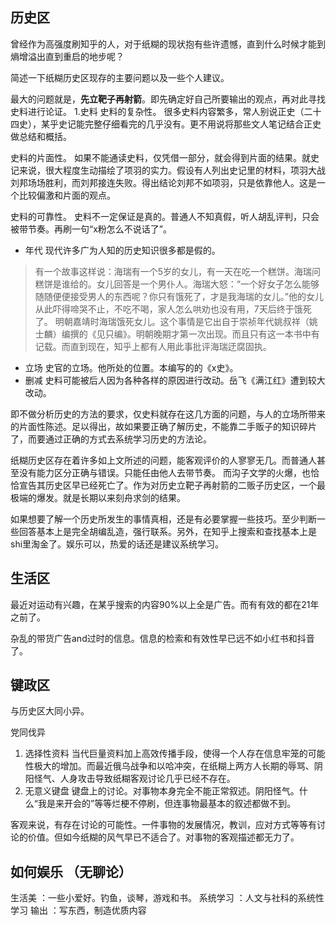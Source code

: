 ## 历史区

曾经作为高强度刷知乎的人，对于纸糊的现状抱有些许遗憾，直到什么时候才能到熵增溢出直到重启的地步呢？

简述一下纸糊历史区现存的主要问题以及一些个人建议。

最大的问题就是，**先立靶子再射箭**。即先确定好自己所要输出的观点，再对此寻找史料进行论证。
 1.史料
  史料的复杂性。  很多史料内容繁多，常人别说正史（二十四史），某乎史记能完整仔细看完的几乎没有。更不用说将那些文人笔记结合正史做总结和概括。
  
  史料的片面性。  如果不能通读史料，仅凭借一部分，就会得到片面的结果。就史记来说，很大程度生动描绘了项羽的实力。假设有人列出史记里的材料，项羽大战刘邦场场胜利，而刘邦接连失败。得出结论刘邦不如项羽，只是依靠他人。这是一个比较偏激和片面的观点。
  
  史料的可靠性。  史料不一定保证是真的。普通人不知真假，听人胡乱评判，只会被带节奏。再刷一句“x粉怎么不说话了”。

* 年代  现代许多广为人知的历史知识很多都是假的。
> 有一个故事这样说：海瑞有一个5岁的女儿，有一天在吃一个糕饼。海瑞问糕饼是谁给的。女儿回答是一个男仆人。海瑞大怒：“一个好女子怎么能够随随便便接受男人的东西呢？你只有饿死了，才是我海瑞的女儿。”他的女儿从此吓得啼哭不止，不吃不喝，家人怎么哄劝也没有用，7天后终于饿死了。
明朝嘉靖时海瑞饿死女儿。这个事情是它出自于崇祯年代姚叔祥（姚士麟）编撰的《见只编》。明朝晚期才第一次出现。而且只有这一本书中有记载。而直到现在，知乎上都有人用此事批评海瑞迂腐固执。
* 立场  史官的立场。他所处的位置。本编写的的《x史》。
* 删减  史料可能被后人因为各种各样的原因进行改动。岳飞《满江红》遭到较大改动。

即不做分析历史的方法的要求，仅史料就存在这几方面的问题，与人的立场所带来的片面性陈述。足以得出，故如果要正确了解历史，不能靠二手贩子的知识碎片了，而要通过正确的方式去系统学习历史的方法论。

纸糊历史区存在着许多如上文所述的问题，能客观评价的人寥寥无几。而普通人甚至没有能力区分正确与错误。只能任由他人去带节奏。
而沟子文学的火爆，也恰恰宣告其历史区早已经死亡了。作为对历史立靶子再射箭的二贩子历史区，一个最极端的爆发。就是长期以来刻舟求剑的结果。

如果想要了解一个历史所发生的事情真相，还是有必要掌握一些技巧。至少判断一些回答基本上是完全胡编乱造，强行联系。另外，在知乎上搜索和查找基本上是shi里淘金了。娱乐可以，热爱的话还是建议系统学习。

## 生活区

  最近对运动有兴趣，在某乎搜索的内容90%以上全是广告。而有有效的都在21年之前了。

  杂乱的带货广告and过时的信息。信息的检索和有效性早已远不如小红书和抖音了。


## 键政区

与历史区大同小异。

党同伐异
1. 选择性资料  当代巨量资料加上高效传播手段，使得一个人存在信息牢笼的可能性极大的增加。而最近俄乌战争和以哈冲突，在纸糊上两方人长期的辱骂、阴阳怪气、人身攻击导致纸糊客观讨论几乎已经不存在。
2. 无意义键盘  键盘上的讨论。对事物本身完全不能正常叙述。阴阳怪气。什么“我是来开会的”等等烂梗不停刷，但连事物最基本的叙述都做不到。

客观来说，有存在讨论的可能性。一件事物的发展情况，教训，应对方式等等有讨论的价值。但如今纸糊的风气早已不适合了。对事物的客观描述都无力了。

## 如何娱乐  （无聊论）

生活美  ：一些小爱好。钓鱼，谈琴，游戏和书。
系统学习  ：人文与社科的系统性学习
输出  ：写东西，制造优质内容
